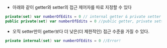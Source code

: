 - 아래와 같이 getter와 setter의 접근 제어자를 따로 지정할 수 있다
```swift
private(set) var numberOfEdits = 0 // internal getter & private setter
public private(set) var numberOfEdits = 0 //public getter, private setter
```
- 오직 setter만이 getter보다 더 낮은(더 제한적인) 접근 수준을 가질 수 있다.
```swift
private internal(set) var numberOfEdits = 0 //Error!
```
